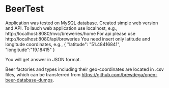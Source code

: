 # BeerTest
Application was tested on MySQL database. Created simple web version and API. 
To lauch web application use localhost, e.g., http://localhost:8080/mvc/breweries/home 
For api please use http://localhost:8080/api/breweries You need insert only latitude and longitude coordinates, e.g.,
{
	"latitude": "51.48416841",
	"longitude":"19.18415"
}

You will get answer in JSON format.

Beer factories and types including their geo-coordinates are located in .csv files, which can be transferred from https://github.com/brewdega/open-beer-database-dumps.


